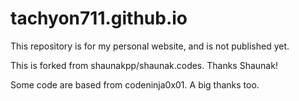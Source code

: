 # tachyon711.github.io
This repository is for my personal website, and is not published yet.

This is forked from shaunakpp/shaunak.codes. Thanks Shaunak!

Some code are based from codeninja0x01. A big thanks too.
